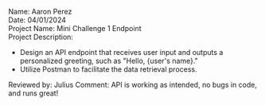 Name: Aaron Perez <br>
Date: 04/01/2024 <br>
Project Name: Mini Challenge 1 Endpoint <br>
Project Description: <br>
* Design an API endpoint that receives user input and outputs a personalized greeting, such as "Hello, {user's name}." <br>
* Utilize Postman to facilitate the data retrieval process. <br>

Reviewed by:  Julius
Comment: API is working as intended, no bugs in code, and runs great!
